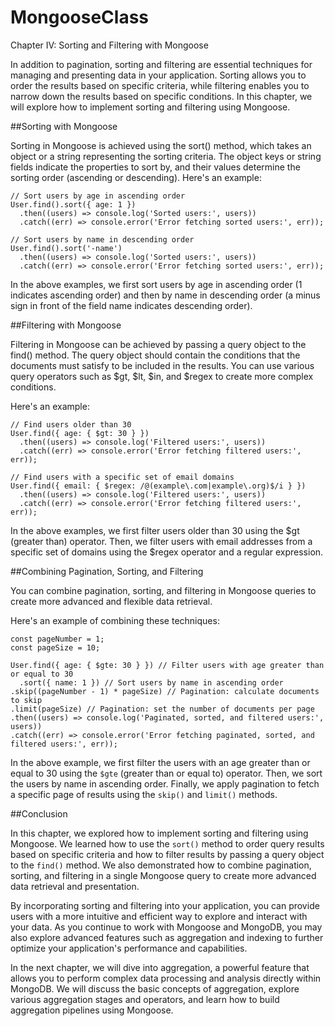 # MongooseClass

Chapter IV: Sorting and Filtering with Mongoose

In addition to pagination, sorting and filtering are essential techniques for managing and presenting data in your application. Sorting allows you to order the results based on specific criteria, while filtering enables you to narrow down the results based on specific conditions. In this chapter, we will explore how to implement sorting and filtering using Mongoose.

##Sorting with Mongoose

Sorting in Mongoose is achieved using the sort() method, which takes an object or a string representing the sorting criteria. The object keys or string fields indicate the properties to sort by, and their values determine the sorting order (ascending or descending). Here's an example:

```
// Sort users by age in ascending order
User.find().sort({ age: 1 })
  .then((users) => console.log('Sorted users:', users))
  .catch((err) => console.error('Error fetching sorted users:', err));

// Sort users by name in descending order
User.find().sort('-name')
  .then((users) => console.log('Sorted users:', users))
  .catch((err) => console.error('Error fetching sorted users:', err));

```

In the above examples, we first sort users by age in ascending order (1 indicates ascending order) and then by name in descending order (a minus sign in front of the field name indicates descending order).

##Filtering with Mongoose

Filtering in Mongoose can be achieved by passing a query object to the find() method. The query object should contain the conditions that the documents must satisfy to be included in the results. You can use various query operators such as $gt, $lt, $in, and $regex to create more complex conditions. 

Here's an example:

```
// Find users older than 30
User.find({ age: { $gt: 30 } })
  .then((users) => console.log('Filtered users:', users))
  .catch((err) => console.error('Error fetching filtered users:', err));

// Find users with a specific set of email domains
User.find({ email: { $regex: /@(example\.com|example\.org)$/i } })
  .then((users) => console.log('Filtered users:', users))
  .catch((err) => console.error('Error fetching filtered users:', err));

```

In the above examples, we first filter users older than 30 using the $gt (greater than) operator. Then, we filter users with email addresses from a specific set of domains using the $regex operator and a regular expression.

##Combining Pagination, Sorting, and Filtering

You can combine pagination, sorting, and filtering in Mongoose queries to create more advanced and flexible data retrieval. 

Here's an example of combining these techniques:

```
const pageNumber = 1;
const pageSize = 10;

User.find({ age: { $gte: 30 } }) // Filter users with age greater than or equal to 30
  .sort({ name: 1 }) // Sort users by name in ascending order
.skip((pageNumber - 1) * pageSize) // Pagination: calculate documents to skip
.limit(pageSize) // Pagination: set the number of documents per page
.then((users) => console.log('Paginated, sorted, and filtered users:', users))
.catch((err) => console.error('Error fetching paginated, sorted, and filtered users:', err));

```

In the above example, we first filter the users with an age greater than or equal to 30 using the `$gte` (greater than or equal to) operator. Then, we sort the users by name in ascending order. Finally, we apply pagination to fetch a specific page of results using the `skip()` and `limit()` methods.

##Conclusion

In this chapter, we explored how to implement sorting and filtering using Mongoose. We learned how to use the `sort()` method to order query results based on specific criteria and how to filter results by passing a query object to the `find()` method. We also demonstrated how to combine pagination, sorting, and filtering in a single Mongoose query to create more advanced data retrieval and presentation.

By incorporating sorting and filtering into your application, you can provide users with a more intuitive and efficient way to explore and interact with your data. As you continue to work with Mongoose and MongoDB, you may also explore advanced features such as aggregation and indexing to further optimize your application's performance and capabilities.

In the next chapter, we will dive into aggregation, a powerful feature that allows you to perform complex data processing and analysis directly within MongoDB. We will discuss the basic concepts of aggregation, explore various aggregation stages and operators, and learn how to build aggregation pipelines using Mongoose.





